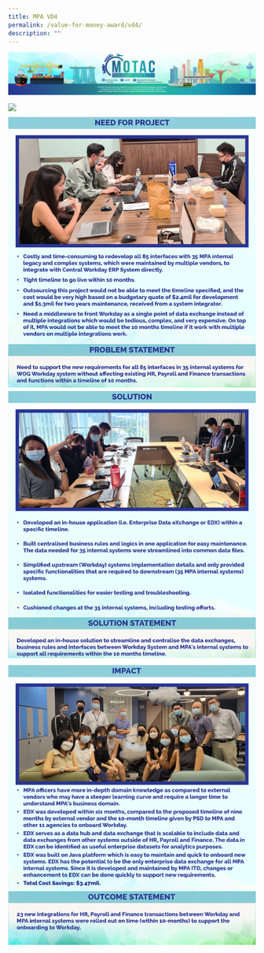 ```yaml
---
title: MPA VD4
permalink: /value-for-money-award/vd4/
description: ""
---
```

![](/images/hero.png)

![](/images/VFM/VD4/VD4%201.png)
![](/images/VFM/VD4/VD4%202.png)
![](/images/VFM/VD4/VD4%203.png)
![](/images/VFM/VD4/VD4%204.png)